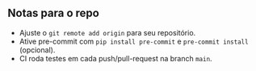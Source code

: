 ## Notas para o repo
- Ajuste o `git remote add origin` para seu repositório.
- Ative pre-commit com `pip install pre-commit` e `pre-commit install` (opcional).
- CI roda testes em cada push/pull-request na branch `main`.
